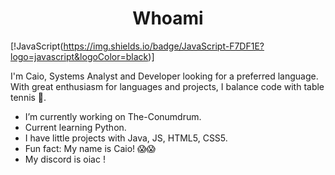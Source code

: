 <h1 align="center"> Whoami</h1>

[!JavaScript(https://img.shields.io/badge/JavaScript-F7DF1E?logo=javascript&logoColor=black)]

I'm Caio, Systems Analyst and Developer looking for a preferred language. With great enthusiasm for languages ​​and projects, I balance code with table tennis 🏓.

* I’m currently working on The-Conumdrum.
* Current learning Python.
* I have little projects with Java, JS, HTML5, CSS5.
* Fun fact: My name is Caio! 😱😱
* My discord is oiac !

